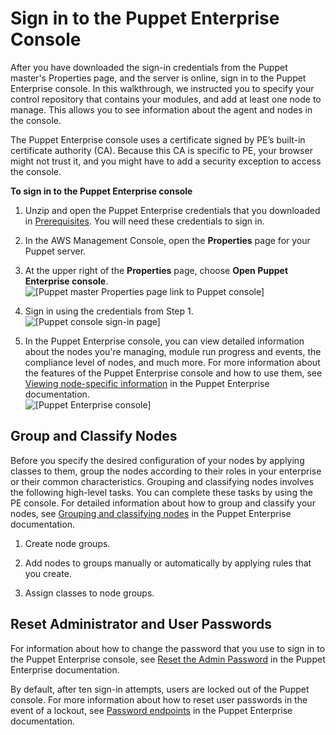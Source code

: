 # Sign in to the Puppet Enterprise Console<a name="opspup-puppet-dashboard"></a>

After you have downloaded the sign\-in credentials from the Puppet master's Properties page, and the server is online, sign in to the Puppet Enterprise console\. In this walkthrough, we instructed you to specify your control repository that contains your modules, and add at least one node to manage\. This allows you to see information about the agent and nodes in the console\.

The Puppet Enterprise console uses a certificate signed by PE’s built\-in certificate authority \(CA\)\. Because this CA is specific to PE, your browser might not trust it, and you might have to add a security exception to access the console\.

**To sign in to the Puppet Enterprise console**

1. Unzip and open the Puppet Enterprise credentials that you downloaded in [Prerequisites](opspup-starterkit.md#finish-server-prereqs-puppet)\. You will need these credentials to sign in\.

1. In the AWS Management Console, open the **Properties** page for your Puppet server\.

1. At the upper right of the **Properties** page, choose **Open Puppet Enterprise console**\.  
![\[Puppet master Properties page link to Puppet console\]](http://docs.aws.amazon.com/opsworks/latest/userguide/images/opspup_link_open_pupconsole.png)

1. Sign in using the credentials from Step 1\.  
![\[Puppet console sign-in page\]](http://docs.aws.amazon.com/opsworks/latest/userguide/images/puppet_signin_page.png)

1. In the Puppet Enterprise console, you can view detailed information about the nodes you're managing, module run progress and events, the compliance level of nodes, and much more\. For more information about the features of the Puppet Enterprise console and how to use them, see [Viewing node\-specific information](https://docs.puppet.com/pe/2017.2/nodes_viewing.html) in the Puppet Enterprise documentation\.  
![\[Puppet Enterprise console\]](http://docs.aws.amazon.com/opsworks/latest/userguide/images/puppet_console_overview.png)

## Group and Classify Nodes<a name="w3ab2b7c15c15b9"></a>

Before you specify the desired configuration of your nodes by applying classes to them, group the nodes according to their roles in your enterprise or their common characteristics\. Grouping and classifying nodes involves the following high\-level tasks\. You can complete these tasks by using the PE console\. For detailed information about how to group and classify your nodes, see [Grouping and classifying nodes](https://puppet.com/docs/pe/2017.3/managing_nodes/grouping_and_classifying_nodes.html) in the Puppet Enterprise documentation\.

1. Create node groups\.

1. Add nodes to groups manually or automatically by applying rules that you create\.

1. Assign classes to node groups\.

## Reset Administrator and User Passwords<a name="w3ab2b7c15c15c11"></a>

For information about how to change the password that you use to sign in to the Puppet Enterprise console, see [Reset the Admin Password](https://puppet.com/docs/pe/2017.3/accessing_console/console_accessing.html#reset-the-admin-password) in the Puppet Enterprise documentation\.

By default, after ten sign\-in attempts, users are locked out of the Puppet console\. For more information about how to reset user passwords in the event of a lockout, see [Password endpoints](https://puppet.com/docs/pe/2017.3/api_rbac_activity/rbac_api_v1_password.html) in the Puppet Enterprise documentation\.
